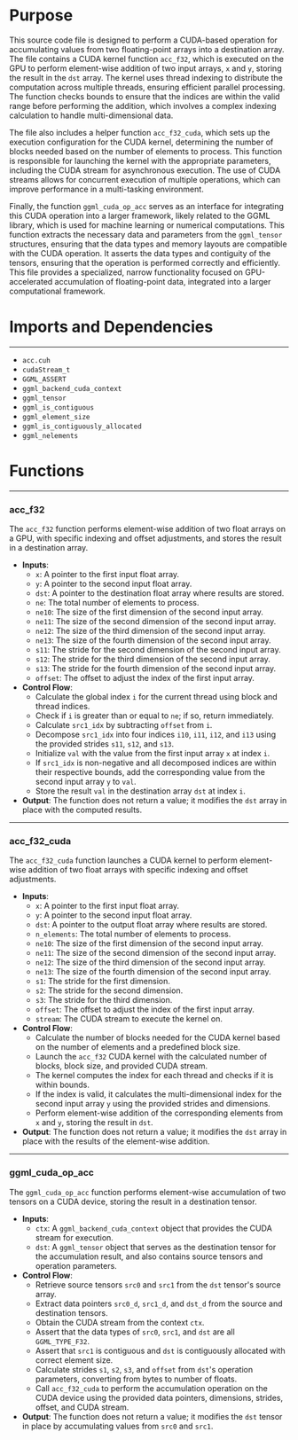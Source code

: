 # Purpose
This source code file is designed to perform a CUDA-based operation for accumulating values from two floating-point arrays into a destination array. The file contains a CUDA kernel function `acc_f32`, which is executed on the GPU to perform element-wise addition of two input arrays, `x` and `y`, storing the result in the `dst` array. The kernel uses thread indexing to distribute the computation across multiple threads, ensuring efficient parallel processing. The function checks bounds to ensure that the indices are within the valid range before performing the addition, which involves a complex indexing calculation to handle multi-dimensional data.

The file also includes a helper function `acc_f32_cuda`, which sets up the execution configuration for the CUDA kernel, determining the number of blocks needed based on the number of elements to process. This function is responsible for launching the kernel with the appropriate parameters, including the CUDA stream for asynchronous execution. The use of CUDA streams allows for concurrent execution of multiple operations, which can improve performance in a multi-tasking environment.

Finally, the function `ggml_cuda_op_acc` serves as an interface for integrating this CUDA operation into a larger framework, likely related to the GGML library, which is used for machine learning or numerical computations. This function extracts the necessary data and parameters from the `ggml_tensor` structures, ensuring that the data types and memory layouts are compatible with the CUDA operation. It asserts the data types and contiguity of the tensors, ensuring that the operation is performed correctly and efficiently. This file provides a specialized, narrow functionality focused on GPU-accelerated accumulation of floating-point data, integrated into a larger computational framework.
# Imports and Dependencies

---
- `acc.cuh`
- `cudaStream_t`
- `GGML_ASSERT`
- `ggml_backend_cuda_context`
- `ggml_tensor`
- `ggml_is_contiguous`
- `ggml_element_size`
- `ggml_is_contiguously_allocated`
- `ggml_nelements`


# Functions

---
### acc\_f32
The `acc_f32` function performs element-wise addition of two float arrays on a GPU, with specific indexing and offset adjustments, and stores the result in a destination array.
- **Inputs**:
    - `x`: A pointer to the first input float array.
    - `y`: A pointer to the second input float array.
    - `dst`: A pointer to the destination float array where results are stored.
    - `ne`: The total number of elements to process.
    - `ne10`: The size of the first dimension of the second input array.
    - `ne11`: The size of the second dimension of the second input array.
    - `ne12`: The size of the third dimension of the second input array.
    - `ne13`: The size of the fourth dimension of the second input array.
    - `s11`: The stride for the second dimension of the second input array.
    - `s12`: The stride for the third dimension of the second input array.
    - `s13`: The stride for the fourth dimension of the second input array.
    - `offset`: The offset to adjust the index of the first input array.
- **Control Flow**:
    - Calculate the global index `i` for the current thread using block and thread indices.
    - Check if `i` is greater than or equal to `ne`; if so, return immediately.
    - Calculate `src1_idx` by subtracting `offset` from `i`.
    - Decompose `src1_idx` into four indices `i10`, `i11`, `i12`, and `i13` using the provided strides `s11`, `s12`, and `s13`.
    - Initialize `val` with the value from the first input array `x` at index `i`.
    - If `src1_idx` is non-negative and all decomposed indices are within their respective bounds, add the corresponding value from the second input array `y` to `val`.
    - Store the result `val` in the destination array `dst` at index `i`.
- **Output**: The function does not return a value; it modifies the `dst` array in place with the computed results.


---
### acc\_f32\_cuda
The `acc_f32_cuda` function launches a CUDA kernel to perform element-wise addition of two float arrays with specific indexing and offset adjustments.
- **Inputs**:
    - `x`: A pointer to the first input float array.
    - `y`: A pointer to the second input float array.
    - `dst`: A pointer to the output float array where results are stored.
    - `n_elements`: The total number of elements to process.
    - `ne10`: The size of the first dimension of the second input array.
    - `ne11`: The size of the second dimension of the second input array.
    - `ne12`: The size of the third dimension of the second input array.
    - `ne13`: The size of the fourth dimension of the second input array.
    - `s1`: The stride for the first dimension.
    - `s2`: The stride for the second dimension.
    - `s3`: The stride for the third dimension.
    - `offset`: The offset to adjust the index of the first input array.
    - `stream`: The CUDA stream to execute the kernel on.
- **Control Flow**:
    - Calculate the number of blocks needed for the CUDA kernel based on the number of elements and a predefined block size.
    - Launch the `acc_f32` CUDA kernel with the calculated number of blocks, block size, and provided CUDA stream.
    - The kernel computes the index for each thread and checks if it is within bounds.
    - If the index is valid, it calculates the multi-dimensional index for the second input array `y` using the provided strides and dimensions.
    - Perform element-wise addition of the corresponding elements from `x` and `y`, storing the result in `dst`.
- **Output**: The function does not return a value; it modifies the `dst` array in place with the results of the element-wise addition.


---
### ggml\_cuda\_op\_acc
The `ggml_cuda_op_acc` function performs element-wise accumulation of two tensors on a CUDA device, storing the result in a destination tensor.
- **Inputs**:
    - `ctx`: A `ggml_backend_cuda_context` object that provides the CUDA stream for execution.
    - `dst`: A `ggml_tensor` object that serves as the destination tensor for the accumulation result, and also contains source tensors and operation parameters.
- **Control Flow**:
    - Retrieve source tensors `src0` and `src1` from the `dst` tensor's source array.
    - Extract data pointers `src0_d`, `src1_d`, and `dst_d` from the source and destination tensors.
    - Obtain the CUDA stream from the context `ctx`.
    - Assert that the data types of `src0`, `src1`, and `dst` are all `GGML_TYPE_F32`.
    - Assert that `src1` is contiguous and `dst` is contiguously allocated with correct element size.
    - Calculate strides `s1`, `s2`, `s3`, and `offset` from `dst`'s operation parameters, converting from bytes to number of floats.
    - Call `acc_f32_cuda` to perform the accumulation operation on the CUDA device using the provided data pointers, dimensions, strides, offset, and CUDA stream.
- **Output**: The function does not return a value; it modifies the `dst` tensor in place by accumulating values from `src0` and `src1`.


